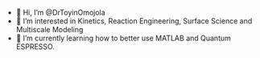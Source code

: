 - 👋 Hi, I’m @DrToyinOmojola
- 👀 I’m interested in Kinetics, Reaction Engineering, Surface Science and Multiscale Modeling
- 🌱 I’m currently learning how to better use MATLAB and Quantum ESPRESSO.


<!---
ToyinOmojola/ToyinOmojola is a ✨ special ✨ repository because its `README.md` (this file) appears on your GitHub profile.
You can click the Preview link to take a look at your changes.
--->
